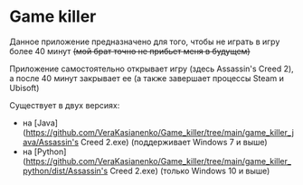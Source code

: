 # Game killer 
Данное приложение предназначено для того, чтобы не играть в игру более 40 минут ~~(мой брат точно не прибьет меня в будущем)~~

Приложение самостоятельно открывает игру (здесь Assassin's Creed 2), а после 40 минут закрывает ее (а также завершает процессы Steam и Ubisoft)

Существует в двух версиях:
- на [Java](https://github.com/VeraKasianenko/Game_killer/tree/main/game_killer_java/Assassin's Creed 2.exe) (поддерживает Windows 7 и выше)
- на [Python](https://github.com/VeraKasianenko/Game_killer/tree/main/game_killer_python/dist/Assassin's Creed 2.exe) (только Windows 10 и выше)
